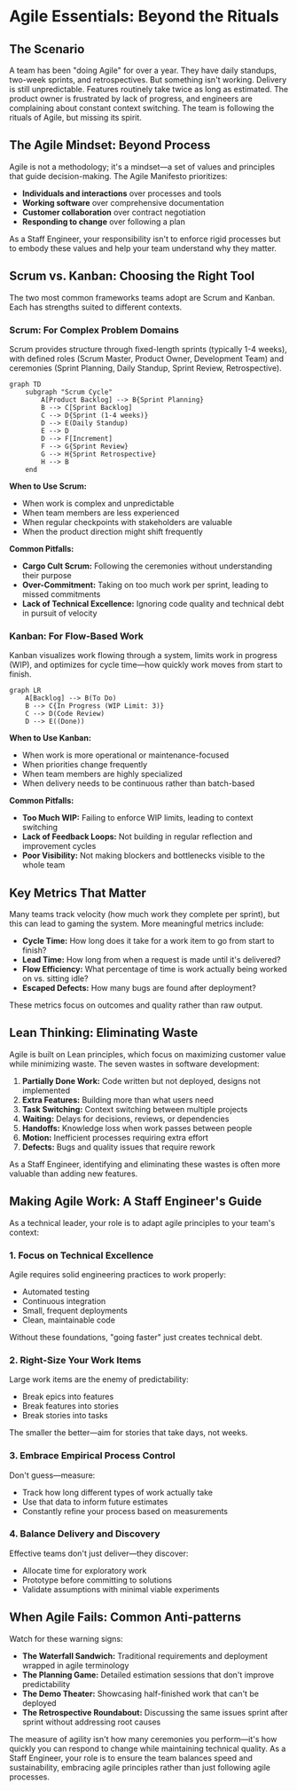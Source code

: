# Agile Essentials: Beyond the Rituals

## The Scenario

A team has been "doing Agile" for over a year. They have daily standups, two-week sprints, and retrospectives. But something isn't working. Delivery is still unpredictable. Features routinely take twice as long as estimated. The product owner is frustrated by lack of progress, and engineers are complaining about constant context switching. The team is following the rituals of Agile, but missing its spirit.

## The Agile Mindset: Beyond Process

Agile is not a methodology; it's a mindset—a set of values and principles that guide decision-making. The Agile Manifesto prioritizes:

* **Individuals and interactions** over processes and tools
* **Working software** over comprehensive documentation
* **Customer collaboration** over contract negotiation
* **Responding to change** over following a plan

As a Staff Engineer, your responsibility isn't to enforce rigid processes but to embody these values and help your team understand why they matter.

## Scrum vs. Kanban: Choosing the Right Tool

The two most common frameworks teams adopt are Scrum and Kanban. Each has strengths suited to different contexts.

### Scrum: For Complex Problem Domains

Scrum provides structure through fixed-length sprints (typically 1-4 weeks), with defined roles (Scrum Master, Product Owner, Development Team) and ceremonies (Sprint Planning, Daily Standup, Sprint Review, Retrospective).

```mermaid
graph TD
    subgraph "Scrum Cycle"
        A[Product Backlog] --> B{Sprint Planning}
        B --> C[Sprint Backlog]
        C --> D{Sprint (1-4 weeks)}
        D --> E(Daily Standup)
        E --> D
        D --> F[Increment]
        F --> G{Sprint Review}
        G --> H{Sprint Retrospective}
        H --> B
    end
```


**When to Use Scrum:**
* When work is complex and unpredictable
* When team members are less experienced
* When regular checkpoints with stakeholders are valuable
* When the product direction might shift frequently

**Common Pitfalls:**
* **Cargo Cult Scrum:** Following the ceremonies without understanding their purpose
* **Over-Commitment:** Taking on too much work per sprint, leading to missed commitments
* **Lack of Technical Excellence:** Ignoring code quality and technical debt in pursuit of velocity

### Kanban: For Flow-Based Work

Kanban visualizes work flowing through a system, limits work in progress (WIP), and optimizes for cycle time—how quickly work moves from start to finish.

```mermaid
graph LR
    A[Backlog] --> B(To Do)
    B --> C{In Progress (WIP Limit: 3)}
    C --> D(Code Review)
    D --> E((Done))
```


**When to Use Kanban:**
* When work is more operational or maintenance-focused
* When priorities change frequently
* When team members are highly specialized
* When delivery needs to be continuous rather than batch-based

**Common Pitfalls:**
* **Too Much WIP:** Failing to enforce WIP limits, leading to context switching
* **Lack of Feedback Loops:** Not building in regular reflection and improvement cycles
* **Poor Visibility:** Not making blockers and bottlenecks visible to the whole team

## Key Metrics That Matter

Many teams track velocity (how much work they complete per sprint), but this can lead to gaming the system. More meaningful metrics include:

* **Cycle Time:** How long does it take for a work item to go from start to finish?
* **Lead Time:** How long from when a request is made until it's delivered?
* **Flow Efficiency:** What percentage of time is work actually being worked on vs. sitting idle?
* **Escaped Defects:** How many bugs are found after deployment?

These metrics focus on outcomes and quality rather than raw output.

## Lean Thinking: Eliminating Waste

Agile is built on Lean principles, which focus on maximizing customer value while minimizing waste. The seven wastes in software development:

1. **Partially Done Work:** Code written but not deployed, designs not implemented
2. **Extra Features:** Building more than what users need
3. **Task Switching:** Context switching between multiple projects
4. **Waiting:** Delays for decisions, reviews, or dependencies
5. **Handoffs:** Knowledge loss when work passes between people
6. **Motion:** Inefficient processes requiring extra effort
7. **Defects:** Bugs and quality issues that require rework

As a Staff Engineer, identifying and eliminating these wastes is often more valuable than adding new features.

## Making Agile Work: A Staff Engineer's Guide

As a technical leader, your role is to adapt agile principles to your team's context:

### 1. Focus on Technical Excellence

Agile requires solid engineering practices to work properly:
* Automated testing
* Continuous integration
* Small, frequent deployments
* Clean, maintainable code

Without these foundations, "going faster" just creates technical debt.

### 2. Right-Size Your Work Items

Large work items are the enemy of predictability:
* Break epics into features
* Break features into stories
* Break stories into tasks

The smaller the better—aim for stories that take days, not weeks.

### 3. Embrace Empirical Process Control

Don't guess—measure:
* Track how long different types of work actually take
* Use that data to inform future estimates
* Constantly refine your process based on measurements

### 4. Balance Delivery and Discovery

Effective teams don't just deliver—they discover:
* Allocate time for exploratory work
* Prototype before committing to solutions
* Validate assumptions with minimal viable experiments

## When Agile Fails: Common Anti-patterns

Watch for these warning signs:
* **The Waterfall Sandwich:** Traditional requirements and deployment wrapped in agile terminology
* **The Planning Game:** Detailed estimation sessions that don't improve predictability
* **The Demo Theater:** Showcasing half-finished work that can't be deployed
* **The Retrospective Roundabout:** Discussing the same issues sprint after sprint without addressing root causes

The measure of agility isn't how many ceremonies you perform—it's how quickly you can respond to change while maintaining technical quality. As a Staff Engineer, your role is to ensure the team balances speed and sustainability, embracing agile principles rather than just following agile processes.

